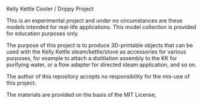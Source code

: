 Kelly Kettle Cooler / Drippy Project

This is an experimental project and under no circumstances
are these models intended for real-life applications.  This
model collection is provided for education purposes only.

The purpose of this project is to produce 3D-printable objects
that can be used with the Kelly Kettle steam/kettle/stove 
as accessories for various purposes, for example to
attach a distillation assembly to the KK for purifying
water, or a flow adapter for directed steam application, 
and so on.

The author of this repository accepts no responsibility for
the mis-use of this project.

The materials are provided on the basis of the MIT License,
